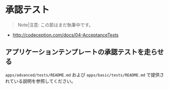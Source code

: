 承認テスト
==========

> Note|注意: この節はまだ執筆中です。

- http://codeception.com/docs/04-AcceptanceTests


アプリケーションテンプレートの承認テストを走らせる
--------------------------------------------------

`apps/advanced/tests/README.md` および `apps/basic/tests/README.md` で提供されている説明を参照してください。
